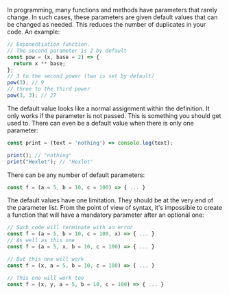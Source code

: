
In programming, many functions and methods have parameters that rarely change. In such cases, these parameters are given default values that can be changed as needed. This reduces the number of duplicates in your code. An example:

```javascript
// Exponentiation function.
// The second parameter is 2 by default
const pow = (x, base = 2) => {
  return x ** base;
};
// 3 to the second power (two is set by default)
pow(3); // 9
// three to the third power
pow(3, 3); // 27
```

The default value looks like a normal assignment within the definition. It only works if the parameter is not passed. This is something you should get used to. There can even be a default value when there is only one parameter:

```javascript
const print = (text = 'nothing') => console.log(text);

print(); // "nothing"
print("Hexlet"); // "Hexlet"
```

There can be any number of default parameters:

```javascript
const f = (a = 5, b = 10, c = 100) => { ... }
```

The default values have one limitation. They should be at the very end of the parameter list. From the point of view of syntax, it's impossible to create a function that will have a mandatory parameter after an optional one:

```javascript
// Such code will terminate with an error
const f = (a = 5, b = 10, c = 100, x) => { ... }
// As well as this one
const f = (a = 5, x, b = 10, c = 100) => { ... }

// But this one will work
const f = (x, a = 5, b = 10, c = 100) => { ... }

// This one will work too
const f = (x, y, a = 5, b = 10, c = 100) => { ... }
```
